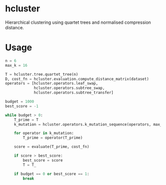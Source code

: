 # hcluster

Hierarchical clustering using quartet trees and normalised compression distance.

# Usage

```python
n = 6
max_k = 16

T = hcluster.tree.quartet_tree(n)
D, cost_fn = hcluster.evaluation.compute_distance_matrix(dataset)
operators = [hcluster.operators.leaf_swap,
             hcluster.operators.subtree_swap,
             hcluster.operators.subtree_transfer]

budget = 1000
best_score = -1

while budget > 0:
    T_prime = T
    k_mutation = hcluster.operators.k_mutation_sequence(operators, max_k)

    for operator in k_mutation:
        T_prime = operator(T_prime)

    score = evaluate(T_prime, cost_fn)

    if score > best_score:
        best_score = score
        T = T_

    if budget == 0 or best_score == 1:
        break
```